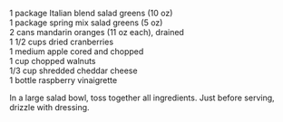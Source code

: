 ---
---

1 package Italian blend salad greens (10 oz)  
1 package spring mix salad greens (5 oz)  
2 cans mandarin oranges (11 oz each), drained  
1 1/2 cups dried cranberries  
1 medium apple cored and chopped   
1 cup chopped walnuts  
1/3 cup shredded cheddar cheese  
1 bottle raspberry vinaigrette 

In a large salad bowl, toss together all ingredients. 
Just before serving, drizzle with dressing.
